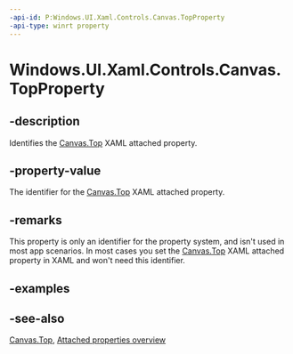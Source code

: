 ```yaml
---
-api-id: P:Windows.UI.Xaml.Controls.Canvas.TopProperty
-api-type: winrt property
---
```


<!-- Property syntax
public Windows.UI.Xaml.DependencyProperty TopProperty { get; }
-->

# Windows.UI.Xaml.Controls.Canvas.TopProperty

## -description
Identifies the [Canvas.Top](canvas_top.md) XAML attached property.



## -property-value
The identifier for the [Canvas.Top](canvas_top.md) XAML attached property.

## -remarks
This property is only an identifier for the property system, and isn't used in most app scenarios. In most cases you set the [Canvas.Top](canvas_top.md) XAML attached property in XAML and won't need this identifier.

## -examples

## -see-also

[Canvas.Top](canvas_top.md), [Attached properties overview](/windows/uwp/xaml-platform/attached-properties-overview)
